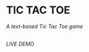 <h1>TIC TAC TOE</h1>
<p><em>A text-based Tic Tac Toe game<em><p>
  <br>
<a href"https://replit.com/@RynSample/DAY-83?v=1"> LIVE DEMO </a> 
